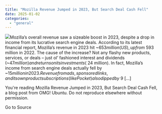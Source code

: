 ```yaml
---
title: "Mozilla Revenue Jumped in 2023, But Search Deal Cash Fell"
date: 2025-01-02
categories: 
  - "general"
---
```


![](https://i0.wp.com/www.omgubuntu.co.uk/wp-content/uploads/2024/12/mozilla-logo-new.jpg?resize=406%2C232&ssl=1)Mozilla’s overall revenue saw a sizeable boost in 2023, despite a drop in income from its lucrative search engine deals. According to its latest financial report, Mozilla’s revenue in 2023 hit ~$653 million (US), up from ~$593 million in 2022. The cause of the increase? Not any flashy new products, services, or deals – just ol’ fashioned interest and dividends (~$47 million) and returns on its investments (~$24 million). In fact, Mozilla’s income from search engine deals actually fell by ~$15 million in 2023. Revenue from ads, sponsored links, and its own product subscriptions (like Pocket) also dipped by ~$9 \[…\]

You're reading Mozilla Revenue Jumped in 2023, But Search Deal Cash Fell, a blog post from OMG! Ubuntu. Do not reproduce elsewhere without permission.

Go to Source
